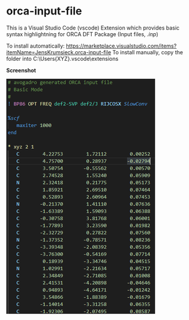 # orca-input-file
This is a Visual Studio Code (vscode) Extension which provides basic syntax highlightning for ORCA DFT Package (Input files, *.inp*)

To install automatically: https://marketplace.visualstudio.com/items?itemName=JensKrumsieck.orca-input-file
To install manually, copy the folder into C:\Users\{XYZ}\.vscode\extensions

**Screenshot**

![screen](https://github.com/JensKrumsieck/orca-input-file/blob/master/assets/screen.png?raw=true)
